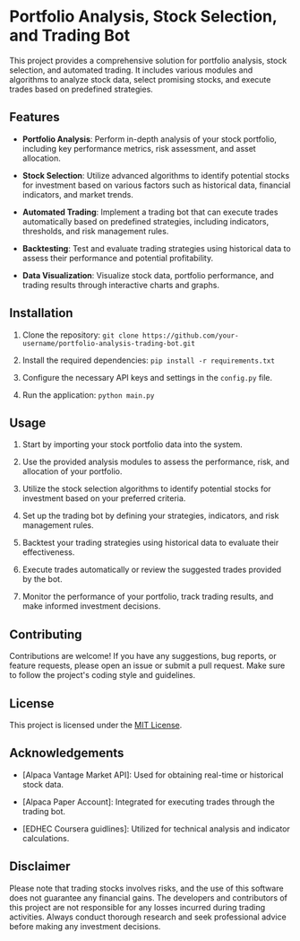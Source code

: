 # Portfolio Analysis, Stock Selection, and Trading Bot

This project provides a comprehensive solution for portfolio analysis, stock selection, and automated trading. It includes various modules and algorithms to analyze stock data, select promising stocks, and execute trades based on predefined strategies.

## Features

- **Portfolio Analysis**: Perform in-depth analysis of your stock portfolio, including key performance metrics, risk assessment, and asset allocation.

- **Stock Selection**: Utilize advanced algorithms to identify potential stocks for investment based on various factors such as historical data, financial indicators, and market trends.

- **Automated Trading**: Implement a trading bot that can execute trades automatically based on predefined strategies, including indicators, thresholds, and risk management rules.

- **Backtesting**: Test and evaluate trading strategies using historical data to assess their performance and potential profitability.

- **Data Visualization**: Visualize stock data, portfolio performance, and trading results through interactive charts and graphs.

## Installation

1. Clone the repository: `git clone https://github.com/your-username/portfolio-analysis-trading-bot.git`

2. Install the required dependencies: `pip install -r requirements.txt`

3. Configure the necessary API keys and settings in the `config.py` file.

4. Run the application: `python main.py`

## Usage

1. Start by importing your stock portfolio data into the system.

2. Use the provided analysis modules to assess the performance, risk, and allocation of your portfolio.

3. Utilize the stock selection algorithms to identify potential stocks for investment based on your preferred criteria.

4. Set up the trading bot by defining your strategies, indicators, and risk management rules.

5. Backtest your trading strategies using historical data to evaluate their effectiveness.

6. Execute trades automatically or review the suggested trades provided by the bot.

7. Monitor the performance of your portfolio, track trading results, and make informed investment decisions.

## Contributing

Contributions are welcome! If you have any suggestions, bug reports, or feature requests, please open an issue or submit a pull request. Make sure to follow the project's coding style and guidelines.

## License

This project is licensed under the [MIT License](LICENSE).

## Acknowledgements

- [Alpaca Vantage Market API]: Used for obtaining real-time or historical stock data.

- [Alpaca Paper Account]: Integrated for executing trades through the trading bot.

- [EDHEC Coursera guidlines]: Utilized for technical analysis and indicator calculations.

## Disclaimer

Please note that trading stocks involves risks, and the use of this software does not guarantee any financial gains. The developers and contributors of this project are not responsible for any losses incurred during trading activities. Always conduct thorough research and seek professional advice before making any investment decisions.

